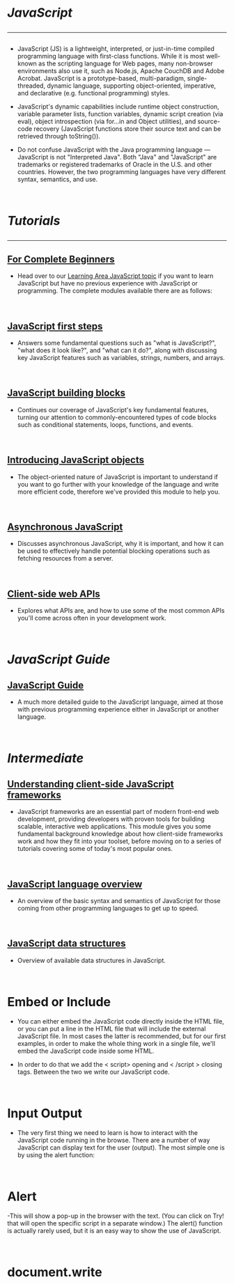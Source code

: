 # ***JavaScript*** <hr>

- JavaScript (JS) is a lightweight, interpreted, or just-in-time compiled programming language with first-class functions. While it is most well-known as the scripting language for Web pages, many non-browser environments also use it, such as Node.js, Apache CouchDB and Adobe Acrobat. JavaScript is a prototype-based, multi-paradigm, single-threaded, dynamic language, supporting object-oriented, imperative, and declarative (e.g. functional programming) styles.

* JavaScript's dynamic capabilities include runtime object construction, variable parameter lists, function variables, dynamic script creation (via eval), object introspection (via for...in and Object utilities), and source-code recovery (JavaScript functions store their source text and can be retrieved through toString()).

- Do not confuse JavaScript with the Java programming language — JavaScript is not "Interpreted Java". Both "Java" and "JavaScript" are trademarks or registered trademarks of Oracle in the U.S. and other countries. However, the two programming languages have very different syntax, semantics, and use.

&nbsp;

# ***Tutorials*** <hr>

## <ins>**For Complete Beginners**</ins>

* Head over to our [Learning Area JavaScript topic](https://developer.mozilla.org/en-US/docs/Learn/JavaScript) if you want to learn JavaScript but have no previous experience with JavaScript or programming. The complete modules available there are as follows:

&nbsp;

## [JavaScript first steps](https://developer.mozilla.org/en-US/docs/Learn/JavaScript/First_steps)

- Answers some fundamental questions such as "what is JavaScript?", "what does it look like?", and "what can it do?", along with discussing key JavaScript features such as variables, strings, numbers, and arrays.

&nbsp;

## [JavaScript building blocks](https://developer.mozilla.org/en-US/docs/Learn/JavaScript/Building_blocks)

- Continues our coverage of JavaScript's key fundamental features, turning our attention to commonly-encountered types of code blocks such as conditional statements, loops, functions, and events.

&nbsp;

## [Introducing JavaScript objects](https://developer.mozilla.org/en-US/docs/Learn/JavaScript/Objects)

- The object-oriented nature of JavaScript is important to understand if you want to go further with your knowledge of the language and write more efficient code, therefore we've provided this module to help you.

&nbsp;

## [Asynchronous JavaScript](https://developer.mozilla.org/en-US/docs/Learn/JavaScript/Asynchronous)

- Discusses asynchronous JavaScript, why it is important, and how it can be used to effectively handle potential blocking operations such as fetching resources from a server.

&nbsp;

## [Client-side web APIs](https://developer.mozilla.org/en-US/docs/Learn/JavaScript/Client-side_web_APIs)

- Explores what APIs are, and how to use some of the most common APIs you'll come across often in your development work.

&nbsp;

# ***JavaScript Guide***

## [JavaScript Guide](https://developer.mozilla.org/en-US/docs/Web/JavaScript/Guide)

- A much more detailed guide to the JavaScript language, aimed at those with previous programming experience either in JavaScript or another language.

&nbsp;

# ***Intermediate***

## [Understanding client-side JavaScript frameworks](https://developer.mozilla.org/en-US/docs/Learn/Tools_and_testing/Client-side_JavaScript_frameworks)

- JavaScript frameworks are an essential part of modern front-end web development, providing developers with proven tools for building scalable, interactive web applications. This module gives you some fundamental background knowledge about how client-side frameworks work and how they fit into your toolset, before moving on to a series of tutorials covering some of today's most popular ones.

&nbsp;

## [JavaScript language overview](https://developer.mozilla.org/en-US/docs/Web/JavaScript/Language_Overview)

- An overview of the basic syntax and semantics of JavaScript for those coming from other programming languages to get up to speed.


&nbsp;

## [JavaScript data structures](https://developer.mozilla.org/en-US/docs/Web/JavaScript/Data_structures)

- Overview of available data structures in JavaScript.

&nbsp;

# Embed or Include

- You can either embed the JavaScript code directly inside the HTML file, or you can put a line in the HTML file that will include the external JavaScript file. In most cases the latter is recommended, but for our first examples, in order to make the whole thing work in a single file, we'll embed the JavaScript code inside some HTML.

- In order to do that we add the < script> opening and < /script > closing tags. Between the two we write our JavaScript code.

&nbsp;

# Input Output

- The very first thing we need to learn is how to interact with the JavaScript code running in the browse. There are a number of way JavaScript can display text for the user (output). The most simple one is by using the alert function:

&nbsp;

# Alert

-This will show a pop-up in the browser with the text. (You can click on Try! that will open the specific script in a separate window.) The alert() function is actually rarely used, but it is an easy way to show the use of JavaScript.

&nbsp; 

# document.write
